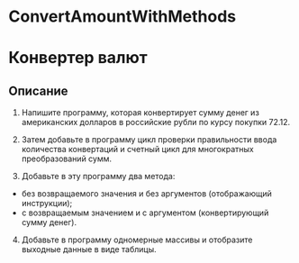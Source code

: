 # ConvertAmountWithMethods

# Конвертер валют

## Описание

1. Напишите программу, которая конвертирует сумму денег из американских долларов в российские рубли по курсу покупки 72.12.
1. Затем добавьте в программу цикл проверки правильности ввода количества конвертаций и счетный цикл для многократных преобразований сумм.

1. Добавьте в эту программу два метода:

- без возвращаемого значения и без аргументов (отображающий инструкции);
- с возвращаемым значением и с аргументом (конвертирующий сумму денег).

4. Добавьте в программу одномерные массивы и отобразите выходные данные в виде таблицы.
